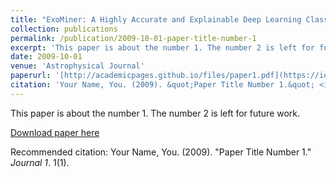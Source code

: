```yaml
---
title: "ExoMiner: A Highly Accurate and Explainable Deep Learning Classifier that Validates 301 New Exoplanets"
collection: publications
permalink: /publication/2009-10-01-paper-title-number-1
excerpt: 'This paper is about the number 1. The number 2 is left for future work.'
date: 2009-10-01
venue: 'Astrophysical Journal'
paperurl: '[http://academicpages.github.io/files/paper1.pdf](https://iopscience.iop.org/article/10.3847/1538-4357/ac4399/meta)'
citation: 'Your Name, You. (2009). &quot;Paper Title Number 1.&quot; <i>Journal 1</i>. 1(1).'
---
```

This paper is about the number 1. The number 2 is left for future work.

[Download paper here](http://academicpages.github.io/files/paper1.pdf)

Recommended citation: Your Name, You. (2009). "Paper Title Number 1." <i>Journal 1</i>. 1(1).
